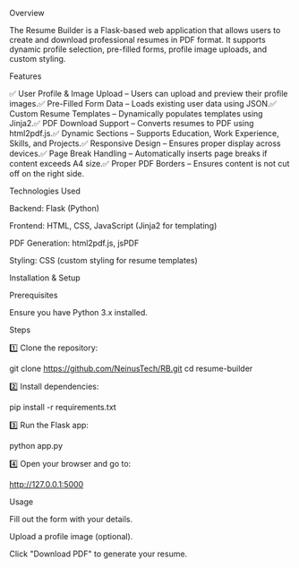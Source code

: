 Overview

The Resume Builder is a Flask-based web application that allows users to create and download professional resumes in PDF format. It supports dynamic profile selection, pre-filled forms, profile image uploads, and custom styling.

Features

✅ User Profile & Image Upload – Users can upload and preview their profile images.✅ Pre-Filled Form Data – Loads existing user data using JSON.✅ Custom Resume Templates – Dynamically populates templates using Jinja2.✅ PDF Download Support – Converts resumes to PDF using html2pdf.js.✅ Dynamic Sections – Supports Education, Work Experience, Skills, and Projects.✅ Responsive Design – Ensures proper display across devices.✅ Page Break Handling – Automatically inserts page breaks if content exceeds A4 size.✅ Proper PDF Borders – Ensures content is not cut off on the right side.

Technologies Used

Backend: Flask (Python)

Frontend: HTML, CSS, JavaScript (Jinja2 for templating)

PDF Generation: html2pdf.js, jsPDF

Styling: CSS (custom styling for resume templates)

Installation & Setup

Prerequisites

Ensure you have Python 3.x installed.

Steps

1️⃣ Clone the repository:

git clone https://github.com/NeinusTech/RB.git
cd resume-builder

2️⃣ Install dependencies:

pip install -r requirements.txt

3️⃣ Run the Flask app:

python app.py

4️⃣ Open your browser and go to:

http://127.0.0.1:5000

Usage

Fill out the form with your details.

Upload a profile image (optional).

Click "Download PDF" to generate your resume.
